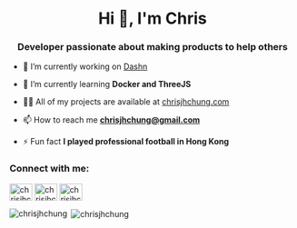 <h1 align="center">Hi 👋, I'm Chris</h1>
<h3 align="center">Developer passionate about making products to help others</h3>

- 🔭 I’m currently working on [Dashn](dashn.app)

- 🌱 I’m currently learning **Docker and ThreeJS**

- 👨‍💻 All of my projects are available at [chrisjhchung.com](http://www.chrisjhchung.com)

- 📫 How to reach me **chrisjhchung@gmail.com**

- ⚡ Fun fact **I played professional football in Hong Kong**

<h3 align="left">Connect with me:</h3>
<p align="left">
<a href="https://twitter.com/chrisjhchung" target="blank"><img align="center" src="https://raw.githubusercontent.com/rahuldkjain/github-profile-readme-generator/master/src/images/icons/Social/twitter.svg" alt="chrisjhchung" height="30" width="40" /></a>
<a href="https://linkedin.com/in/chrisjhchung" target="blank"><img align="center" src="https://raw.githubusercontent.com/rahuldkjain/github-profile-readme-generator/master/src/images/icons/Social/linked-in-alt.svg" alt="chrisjhchung" height="30" width="40" /></a>
<a href="https://instagram.com/chrisjhchung" target="blank"><img align="center" src="https://raw.githubusercontent.com/rahuldkjain/github-profile-readme-generator/master/src/images/icons/Social/instagram.svg" alt="chrisjhchung" height="30" width="40" /></a>
</p>

<p><img align="left" src="https://github-readme-stats.vercel.app/api/top-langs?username=chrisjhchung&show_icons=true&locale=en&layout=compact" alt="chrisjhchung" /></p>

<p>&nbsp;<img align="center" src="https://github-readme-stats.vercel.app/api?username=chrisjhchung&show_icons=true&locale=en" alt="chrisjhchung" /></p>
